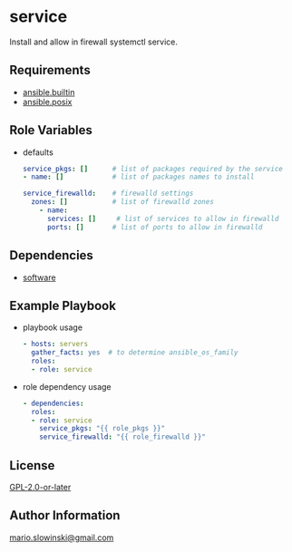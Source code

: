 service
=========

Install and allow in firewall systemctl service.

Requirements
------------

* [ansible.builtin](https://docs.ansible.com/ansible/latest/collections/ansible/builtin/index.html)
* [ansible.posix](https://docs.ansible.com/ansible/latest/collections/ansible/posix/index.html)

Role Variables
--------------

* defaults

  ```yaml
  service_pkgs: []      # list of packages required by the service
  - name: []            # list of packages names to install

  service_firewalld:    # firewalld settings
    zones: []           # list of firewalld zones
      - name:
        services: []     # list of services to allow in firewalld
        ports: []       # list of ports to allow in firewalld
  ```

Dependencies
------------

* [software](https://galaxy.ansible.com/mario_slowinski/ansible_role_software)

Example Playbook
----------------

* playbook usage

  ```yaml
  - hosts: servers
    gather_facts: yes  # to determine ansible_os_family
    roles:
    - role: service
  ```

* role dependency usage

  ```yaml
  - dependencies:
    roles:
    - role: service
      service_pkgs: "{{ role_pkgs }}"
      service_firewalld: "{{ role_firewalld }}"
  ```

License
-------

[GPL-2.0-or-later](https://www.gnu.org/licenses/old-licenses/gpl-2.0.html)

Author Information
------------------

[mario.slowinski@gmail.com](mailto:mario.slowinski@gmail.com)

